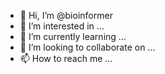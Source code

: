 - 👋 Hi, I’m @bioinformer
- 👀 I’m interested in ...
- 🌱 I’m currently learning ...
- 💞️ I’m looking to collaborate on ...
- 📫 How to reach me ...

<!---
bioinformer/bioinformer is a ✨ special ✨ repository because its `README.md` (this file) appears on your GitHub profile.
You can click the Preview link to take a look at your changes.
--->
